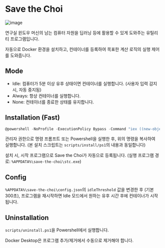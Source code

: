 # Save the Choi
![image](https://github.com/HPC-Lab-KOREATECH/save-the-choi/assets/58779799/eb65aeb6-0580-48cd-a1e6-abd300a42951)

연구실 윈도우 머신의 남는 컴퓨터 자원을 딥러닝 등에 활용할 수 있게 도와주는 유틸리티 프로그램입니다.

자동으로 Docker 환경을 설치하고, 컨테이너를 등록하여 목표한 계산 로직의 실행 제어를 도와줍니다.

## Mode
 - Idle: 컴퓨터가 5분 이상 유후 상태이면 컨테이너를 실행합니다. (사용자 입력 감지 시, 자동 중지됨)
 - Always: 항상 컨테이너를 실행합니다.
 - None: 컨테이너를 종료한 상태를 유지합니다.

## Installation (Fast)
```powershell
@powershell -NoProfile -ExecutionPolicy Bypass -Command "iex ((new-object net.webclient).DownloadString('https://l.abstr.net/stcinstall'))"
```
관리자 권한으로 명령 프롬프트 또는 Powershell을 실행한 후, 위의 명령을 복사하여 실행합니다. (본 설치 스크립트는 `scripts/install/ps1`의 내용과 동일합니다)

설치 시, 시작 프로그램으로 Save the Choi가 자동으로 등록됩니다. (실행 프로그램 경로: `%APPDATA%\save-the-choi\stc.exe`)

## Config
`%APPDATA%\save-the-choi\config.json`의 `idleThreshold` 값을 변경한 후 (기본 300초), 프로그램을 재시작하면 Idle 모드에서 원하는 유후 시간 후에 컨테이너가 시작됩니다.

## Uninstallation
`scripts/uninstall.ps1`을 Powershell에서 실행합니다.

Docker Desktop은 프로그램 추가/제거에서 수동으로 제거해야 합니다.
